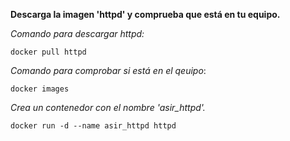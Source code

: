 **Descarga la imagen 'httpd' y comprueba que está en tu equipo.**

*Comando para descargar httpd:*

    docker pull httpd

*Comando para comprobar si está en el qeuipo*:

    docker images

*Crea un contenedor con el nombre 'asir_httpd'.*

    docker run -d --name asir_httpd httpd